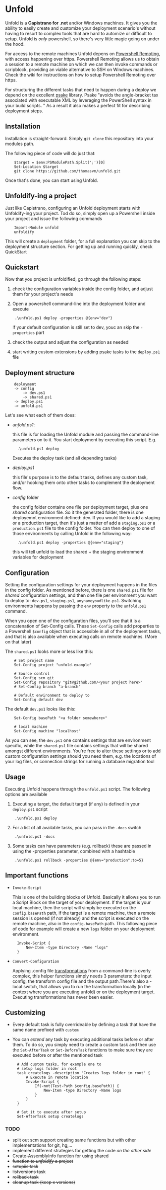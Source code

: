 # Unfold
Unfold is a **Capistrano for .net** and/or Windows machines. It gives you the ability to easily create and customize your deployment scenario's without having to resort to complex tools that are hard to automize or difficult to setup. Unfold is _only_ powershell, so there's very little magic going on under the hood. 

For access to the remote machines Unfold depens on [Powershell Remoting](http://msdn.microsoft.com/en-us/library/windows/desktop/ee706585(v=vs.85).aspx), with access happening over https. Powershell Remoting allows us to obtain a session to a remote machine on which we can then invoke commands or scripblock, providing an viable alternative to SSH on Windows machines. Check the wiki for instructions on how to setup Powershell Remoting over https.

For structuring the different tasks that need to happen during a deploy we depend on the excellent [psake](https://github.com/psake/psake) library. Psake "avoids the angle-bracket tax associated with executable XML by leveraging the PowerShell syntax in your build scripts. " As a result it also makes a perfect fit for describing deployment steps.

## Installation
Installation is straight-forward. Simply `git clone` this repository into your modules path. 

The following piece of code will do just that:

        $target = $env:PSModulePath.Split(';')[0]
        Set-Location $target
        git clone https://github.com/thomasvm/unfold.git

Once that's done, you can start using Unfold. 

## Unfoldify-ing a project
Just like Capistrano, configuring an Unfold deployment starts with Unfoldify-ing your project. Tod do so, simply open up a Powershell inside your project and issue the following commands

        Import-Module unfold
        unfoldify

This will create a `deployment` folder, for a full explanation you can skip to the deployment structure section. For getting up and running quickly, check QuickStart

## Quickstart
Now that you project is unfoldified, go through the following steps:

1. check the configuration variables inside the config folder, and adjust them for your project's needs
2. Open a powershell command-line into the deployment folder and execute 

        .\unfold.ps1 deploy -properties @{env="dev"}

   If your default configuration is still set to dev, youc an skip the `-properties` part

3. check the output and adjust the configuration as needed
4. start writing custom extensions by adding psake tasks to the `deploy.ps1` file

## Deployment structure
        deployment
        -> config
            -> dev.ps1
            -> shared.ps1
        -> deploy.ps1
        -> unfold.ps1

Let's see what each of them does:

* *unfold.ps1*:

  this file is for loading the Unfold module and passing the command-line parameters on to it. You start deployment by executing this script. E.g.

        .\unfold.ps1 deploy

  Executes the deploy task (and all depending tasks) 

* *deploy.ps1*

  this file's purpose is to the default tasks, defines any custom task, and/or hooking them onto other tasks to complement the deployment flow. 

* *config* folder

  the config folder contains one file per deployment target, plus one _shared_ configuration file. So it the generated folder, there is one deployemnt environment defined: dev. If you would like to add a staging or a production target, then it's just a matter of add a `staging.ps1` or a `production.ps1` file to the config folder. You can then deploy to one of those environments by calling Unfold in the following way:

        .\unfold.ps1 deploy -properties @{env="staging"}

  this will tell unfold to load the shared + the staging enviromment variables for deployment        

## Configuration
Setting the configuration settings for your deployment happens in the files in the config folder. As mentioned before, there is one `shared.ps1` file for _shared_ configuration settings, and then one file per environment you want to deploy to: `dev.ps1`, `staging.ps1`, `anynameyoudlike.ps1`. Switching environments happens by passing the `env` property to the `unfold.ps1` command.

When you open one of the configuration files, you'll see that it is a concatenation of Set-Config calls. These `Set-Config` calls add properties to a Powershell `$config` object that is accessible in all of the deployment tasks, and that is also available when executing calls on remote machines. (More on that later)

The `shared.ps1` looks more or less like this:

        # Set project name
        Set-Config project "unfold-example"
        
        # Source control
        Set-Config scm git
        Set-Config repository "git@github.com/<your project here>"
        # Set-Config branch "a-branch"
        
        # Default environment to deploy to
        Set-Config default dev

The default `dev.ps1` looks like this:

        Set-Config basePath "<a folder somewhere>"
        
        # local machine
        Set-Config machine "localhost"

As you can see, the `dev.ps1` one contains settings that are environment specific, while the `shared.ps1` file contains settings that will be shared amongst different environments. You're free to alter these settings or to add custom configuration settings should you need them, e.g. the locations of your log files, or connection strings for running a database migration tool

## Usage
Executing Unfold happens through the `unfold.ps1` script. The following options are available

1. Executing a target, the default target (if any) is defined in your `deploy.ps1` script

        .\unfold.ps1 deploy

2. For a list of all available tasks, you can pass in the `-docs` switch

        .\unfold.ps1 -docs

3. Some tasks can have parameters (e.g. rollback) these are passed in using the -properties parameter, combined with a hashtable

        .\unfold.ps1 rollback -properties @{env="production";to=5}

## Important functions        

* `Invoke-Script`

  This is one of the building blocks of Unfold. Basically it allows you to run a Script Block on the target of your deployment. If the target is your local machine, then the script will simply be executed on the `config.basePath` path, if the target is a remote machine, then a remote session is opened (if not already) and the script is executed on the remote machine, also in the `config.basePath` path. This following piece of code for example will create a new `logs` folder on your deployment environment.

        Invoke-Script {
            New-Item -type Directory -Name "logs"
        }

* `Convert-Configuration`        

  Applying .config file [transformations](http://msdn.microsoft.com/en-us/library/dd465326.aspx) from a command-line is overly complex, this helper functions simply needs 3 parameters: the input config, the transform config file and the output path.There's also a -local switch, that allows you to run the transformation locally (in the context where you are executing unfold) or on the deployment target. Executing transformations has never been easier. 

## Customizing
* Every default task is fully overrideable by defining a task that have the same name prefixed with `custom`
* You can _extend_ any task by executing additional tasks before or after them. To do so, you simply need to create a custom task and then use the `Set-AfterTask` or `Set-BeforeTask` functions to make sure they are executed before or after the mentioned task

        # Add custom tasks, for example one to
        # setup logs folder in root
        task createlogs -description "Creates logs folder in root" {
            # Execute in remote location
            Invoke-Script {
                If(-not(Test-Path $config.basePath)) {
                    New-Item -type Directory -Name logs
                }
            }
        }
        
        # Set it to execute after setup
        Set-AfterTask setup createlogs        

### TODO

* split out scm support creating same functions but with other implementations for git, hg,...
* implement different strategies for getting the code _on the other side_
* Create-AssemblyInfo function for using shared
* ~~function to _unfoldify_ a project~~  
* ~~setupiis task~~
* ~~listversions task~~
* ~~rollback task~~
* ~~cleanup task (keep x versions)~~
